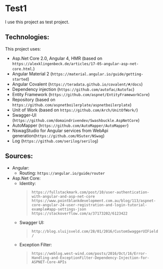 # Test1

I use this project as test project. 

## Technologies:
This project uses:
- Asp.Net Core 2.0, Angular 4, HMR (based on `https://alexklingenbeck.de/articles/17-05-angular-asp-net-core.html`.)
- Angular Material 2 (`https://material.angular.io/guide/getting-started`)
- Angular Covalent (`https://teradata.github.io/covalent/#/docs`)
- Dependency injection (`https://github.com/autofac/Autofac`)
- Entity Framework (`https://github.com/aspnet/EntityFrameworkCore`)
- Repository (based on `https://github.com/aspnetboilerplate/aspnetboilerplate`)
- Unit of Work (based on `https://github.com/Arch/UnitOfWork/`)
- Swagger-UI (`https://github.com/domaindrivendev/Swashbuckle.AspNetCore`)
- AutoMapper (`https://github.com/AutoMapper/AutoMapper`)
- NswagStudio for Angular services from WebApi generation(`https://github.com/RSuter/NSwag`)
- Log (`https://github.com/serilog/serilog`)

## Sources:
- Angular:
  * Routing: `https://angular.io/guide/router`
- Asp.Net Core:
  * Identity: 
      > `https://fullstackmark.com/post/10/user-authentication-with-angular-and-asp-net-core`
      > `https://www.pointblankdevelopment.com.au/blog/113/aspnet-core-angular-24-user-registration-and-login-tutorial-example#app-settings-json`
      > `https://stackoverflow.com/a/37173202/6123422`
  * Swagger UI:
      > `http://blog.sluijsveld.com/28/01/2016/CustomSwaggerUIField/`
  * Exception Filter:
      > `https://weblog.west-wind.com/posts/2016/Oct/16/Error-Handling-and-ExceptionFilter-Dependency-Injection-for-ASPNET-Core-APIs`
